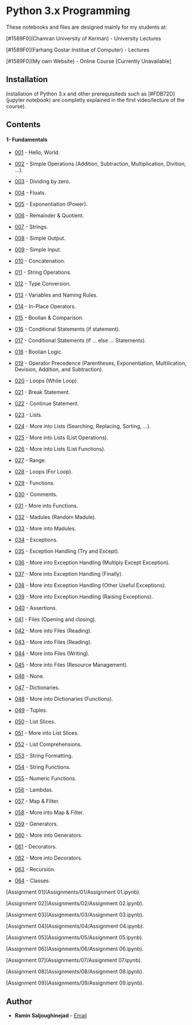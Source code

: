 # Python 3.x Programming 

These notebooks and files are designed mainly for my students at:

[#1589F0](Chamran University of Kerman) - University Lectures

[#1589F0](Farhang Gostar Institue of Computer) - Lectures

[#1589F0](My own Website) - Online Course [Currently Unavailable]


## Installation

Installation of Python 3.x and other prerequisiteds such as [#FDB72D](jupyter notebook) are completly explained in the first video/lecture of the course).


## Contents
#### 1- Fundamentals
* [001](https://github.com/RaminSaljoughinejad/Python-3.0-Course/blob/master/1-%20Fundamentals/001/Main%2001.ipynb) - Hello, World.
* [002](https://github.com/RaminSaljoughinejad/Python-3.0-Course/blob/master/1-%20Fundamentals/002/Main%2002.ipynb) - Simple Operations (Addition, Subtraction, Multiplication, Divition, ...).

* [003](https://github.com/RaminSaljoughinejad/Python-3.0-Course/blob/master/1-%20Fundamentals/003/Main%2003.ipynb) - Dividing by zero.

* [004](https://github.com/RaminSaljoughinejad/Python-3.0-Course/blob/master/1-%20Fundamentals/004/Main%2004.ipynb) - Floats.

* [005](https://github.com/RaminSaljoughinejad/Python-3.0-Course/blob/master/1-%20Fundamentals/005/Main%2005.ipynb) - Exponentiation (Power).

* [006](https://github.com/RaminSaljoughinejad/Python-3.0-Course/blob/master/1-%20Fundamentals/006/Main%2006.ipynb) - Remainder & Quotient.

* [007](https://github.com/RaminSaljoughinejad/Python-3.0-Course/blob/master/1-%20Fundamentals/007/Main%2007.ipynb) - Strings.

* [008](https://github.com/RaminSaljoughinejad/Python-3.0-Course/blob/master/1-%20Fundamentals/008/Main%2008.ipynb) - Simple Output.

* [009](https://github.com/RaminSaljoughinejad/Python-3.0-Course/blob/master/1-%20Fundamentals/009/Main%2009.ipynb) - Simple Input.

* [010](https://github.com/RaminSaljoughinejad/Python-3.0-Course/blob/master/1-%20Fundamentals/010/Main%2010.ipynb) - Concatenation.

* [011](https://github.com/RaminSaljoughinejad/Python-3.0-Course/blob/master/1-%20Fundamentals/011/Main%2011.ipynb) - String Operations.

* [012](https://github.com/RaminSaljoughinejad/Python-3.0-Course/blob/master/1-%20Fundamentals/012/Main%2012.ipynb) - Type Conversion.

* [013](https://github.com/RaminSaljoughinejad/Python-3.0-Course/blob/master/1-%20Fundamentals/013/Main%2013.ipynb) - Variables and Naming Rules.

* [014](https://github.com/RaminSaljoughinejad/Python-3.0-Course/blob/master/1-%20Fundamentals/014/Main%2014.ipynb) - In-Place Operators.

* [015](https://github.com/RaminSaljoughinejad/Python-3.0-Course/blob/master/1-%20Fundamentals/015/Main%2015.ipynb) - Boolian & Comparison.

* [016](https://github.com/RaminSaljoughinejad/Python-3.0-Course/blob/master/1-%20Fundamentals/016/Main%2016.ipynb) - Conditional Statements (if statement).

* [017](https://github.com/RaminSaljoughinejad/Python-3.0-Course/blob/master/1-%20Fundamentals/017/Main%2017.ipynb) - Conditional Statements (if ... else ... Statements).

* [018](https://github.com/RaminSaljoughinejad/Python-3.0-Course/blob/master/1-%20Fundamentals/018/Main%2018.ipynb) - Boolian Logic.

* [019](https://github.com/RaminSaljoughinejad/Python-3.0-Course/blob/master/1-%20Fundamentals/019/Main%2019.ipynb) - Operator Precedence (Parentheses, Exponentiation, Multilication, Devision, Addition, and Subtraction).

* [020](https://github.com/RaminSaljoughinejad/Python-3.0-Course/blob/master/1-%20Fundamentals/020/Main%2020.ipynb) - Loops (While Loop).

* [021](https://github.com/RaminSaljoughinejad/Python-3.0-Course/blob/master/1-%20Fundamentals/021/Main%2021.ipynb) - Break Statement.

* [022](https://github.com/RaminSaljoughinejad/Python-3.0-Course/blob/master/1-%20Fundamentals/022/Main%2022.ipynb) - Continue Statement.

* [023](https://github.com/RaminSaljoughinejad/Python-3.0-Course/blob/master/1-%20Fundamentals/023/Main%2023.ipynb) - Lists.

* [024](https://github.com/RaminSaljoughinejad/Python-3.0-Course/blob/master/1-%20Fundamentals/024/Main%2024.ipynb) - More into Lists (Searching, Replacing, Sorting, ...).

* [025](https://github.com/RaminSaljoughinejad/Python-3.0-Course/blob/master/1-%20Fundamentals/025/Main%2025.ipynb) - More into Lists (List Operations).

* [026](https://github.com/RaminSaljoughinejad/Python-3.0-Course/blob/master/1-%20Fundamentals/026/Main%2026.ipynb) - More into Lists (List Functions).

* [027](https://github.com/RaminSaljoughinejad/Python-3.0-Course/blob/master/1-%20Fundamentals/027/Main%2027.ipynb) - Range.

* [028](https://github.com/RaminSaljoughinejad/Python-3.0-Course/blob/master/1-%20Fundamentals/028/Main%2028.ipynb) - Loops (For Loop).

* [029](https://github.com/RaminSaljoughinejad/Python-3.0-Course/blob/master/1-%20Fundamentals/029/Main%2029.ipynb) - Functions.

* [030](https://github.com/RaminSaljoughinejad/Python-3.0-Course/blob/master/1-%20Fundamentals/030/Main%2030.ipynb) - Comments.

* [031](https://github.com/RaminSaljoughinejad/Python-3.0-Course/blob/master/1-%20Fundamentals/031/Main%2031.ipynb) - More into Functions.

* [032](https://github.com/RaminSaljoughinejad/Python-3.0-Course/blob/master/1-%20Fundamentals/032/Main%2032.ipynb) - Madules (Random Madule).

* [033](https://github.com/RaminSaljoughinejad/Python-3.0-Course/blob/master/1-%20Fundamentals/033/Main%2033.ipynb) - More into Madules.

* [034](https://github.com/RaminSaljoughinejad/Python-3.0-Course/blob/master/1-%20Fundamentals/034/Main%2034.ipynb) - Exceptions.

* [035](https://github.com/RaminSaljoughinejad/Python-3.0-Course/blob/master/1-%20Fundamentals/035/Main%2035.ipynb) - Exception Handling (Try and Except).

* [036](https://github.com/RaminSaljoughinejad/Python-3.0-Course/blob/master/1-%20Fundamentals/036/Main%2036.ipynb) - More into Exception Handling (Multiply Except Exception).

* [037](https://github.com/RaminSaljoughinejad/Python-3.0-Course/blob/master/1-%20Fundamentals/037/Main%2037.ipynb) - More into Exception Handling (Finally).

* [038](https://github.com/RaminSaljoughinejad/Python-3.0-Course/blob/master/1-%20Fundamentals/038/Main%2038.ipynb) - More into Exception Handling (Other Useful Exceptions).

* [039](https://github.com/RaminSaljoughinejad/Python-3.0-Course/blob/master/1-%20Fundamentals/039/Main%2039.ipynb) - More into Exception Handling (Raising Exceptions).

* [040](https://github.com/RaminSaljoughinejad/Python-3.0-Course/blob/master/1-%20Fundamentals/040/Main%2040.ipynb) - Assertions.

* [041](https://github.com/RaminSaljoughinejad/Python-3.0-Course/blob/master/1-%20Fundamentals/041/Main%2041.ipynb) - Files (Opening and closing).

* [042](https://github.com/RaminSaljoughinejad/Python-3.0-Course/blob/master/1-%20Fundamentals/042/Main%2042.ipynb) - More into Files (Reading).

* [043](https://github.com/RaminSaljoughinejad/Python-3.0-Course/blob/master/1-%20Fundamentals/043/Main%2043.ipynb) - More into Files (Reading).

* [044](https://github.com/RaminSaljoughinejad/Python-3.0-Course/blob/master/1-%20Fundamentals/044/Main%2044.ipynb) - More into Files (Writing).

* [045](https://github.com/RaminSaljoughinejad/Python-3.0-Course/blob/master/1-%20Fundamentals/045/Main%2045.ipynb) - More into Files (Resource Management).

* [046](https://github.com/RaminSaljoughinejad/Python-3.0-Course/blob/master/1-%20Fundamentals/046/Main%2046.ipynb) - None.

* [047](https://github.com/RaminSaljoughinejad/Python-3.0-Course/blob/master/1-%20Fundamentals/047/Main%2047.ipynb) - Dictionaries.

* [048](https://github.com/RaminSaljoughinejad/Python-3.0-Course/blob/master/1-%20Fundamentals/048/Main%2048.ipynb) - More into Dictionaries (Functions).

* [049](https://github.com/RaminSaljoughinejad/Python-3.0-Course/blob/master/1-%20Fundamentals/049/Main%2049.ipynb) - Tuples.

* [050](https://github.com/RaminSaljoughinejad/Python-3.0-Course/blob/master/1-%20Fundamentals/050/Main%2050.ipynb) - List Slices.

* [051](https://github.com/RaminSaljoughinejad/Python-3.0-Course/blob/master/1-%20Fundamentals/051/Main%2051.ipynb) - More into List Slices.

* [052](https://github.com/RaminSaljoughinejad/Python-3.0-Course/blob/master/1-%20Fundamentals/052/Main%2052.ipynb) - List Comprehensions.

* [053](https://github.com/RaminSaljoughinejad/Python-3.0-Course/blob/master/1-%20Fundamentals/053/Main%2053.ipynb) - String Formatting.

* [054](https://github.com/RaminSaljoughinejad/Python-3.0-Course/blob/master/1-%20Fundamentals/054/Main%2054.ipynb) - String Functions.

* [055](https://github.com/RaminSaljoughinejad/Python-3.0-Course/blob/master/1-%20Fundamentals/055/Main%2055.ipynb) - Numeric Functions.

* [056](https://github.com/RaminSaljoughinejad/Python-3.0-Course/blob/master/1-%20Fundamentals/056/Main%2056.ipynb) - Lambdas.

* [057](https://github.com/RaminSaljoughinejad/Python-3.0-Course/blob/master/1-%20Fundamentals/057/Main%2057.ipynb) - Map & Filter.

* [058](https://github.com/RaminSaljoughinejad/Python-3.0-Course/blob/master/1-%20Fundamentals/058/Main%2058.ipynb) - More into Map & Filter.

* [059](https://github.com/RaminSaljoughinejad/Python-3.0-Course/blob/master/1-%20Fundamentals/059/Main%2059.ipynb) - Generators.

* [060](https://github.com/RaminSaljoughinejad/Python-3.0-Course/blob/master/1-%20Fundamentals/060/Main%2060.ipynb) - More into Generators.

* [061](https://github.com/RaminSaljoughinejad/Python-3.0-Course/blob/master/1-%20Fundamentals/061/Main%2061.ipynb) - Decorators.

* [062](https://github.com/RaminSaljoughinejad/Python-3.0-Course/blob/master/1-%20Fundamentals/062/Main%2062.ipynb) - More into Decorators.

* [063](https://github.com/RaminSaljoughinejad/Python-3.0-Course/blob/master/1-%20Fundamentals/063/Main%2063.ipynb) - Recursion.

* [064](https://github.com/RaminSaljoughinejad/Python-3.0-Course/blob/master/1-%20Fundamentals/064/Main%2064.ipynb) - Classes.


 [Assignment 01](Assignments/01/Assignment 01.ipynb).
 
 [Assignment 02](Assignments/02/Assignment 02.ipynb).
 
 [Assignment 03](Assignments/03/Assignment 03.ipynb).
 
 [Assignment 04](Assignments/04/Assignment 04.ipynb).
 
 [Assignment 05](Assignments/05/Assignment 05.ipynb).
 
 [Assignment 06](Assignments/06/Assignment 06.ipynb).
 
 [Assignment 07](Assignments/07/Assignment 07.ipynb).
 
 [Assignment 08](Assignments/08/Assignment 08.ipynb).
 
 [Assignment 09](Assignments/09/Assignment 09.ipynb).


## Author

* **Ramin Saljoughinejad** - [Email](ramin.saljoughi@icloud.com)
